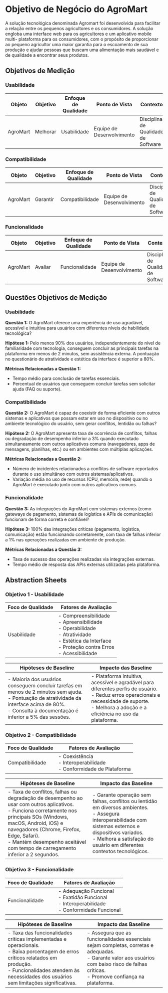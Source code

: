 # Objetivo de Negócio do AgroMart

A solução tecnológica denominada Agromart foi desenvolvida para facilitar a relação entre os pequenos agricultores e os consumidores. A solução engloba uma interface web para os agricultores e um aplicativo mobile multi- plataforma para os consumidores, com o propósito de proporcionar ao pequeno agricultor uma maior garantia para o escoamento de sua produção e ajudar pessoas que buscam uma alimentação mais saudável e de qualidade a encontrar seus produtos.

## Objetivos de Medição

### Usabilidade

| Objeto | Objetivo | Enfoque de Qualidade | Ponto de Vista | Contexto |
| ------------- | ------------- | ------------- | ------------- | ------------- |
| AgroMart | Melhorar  | Usabilidade  | Equipe de Desenvolvimento  | Disciplina de Qualidade de Software  |

### Compatibilidade

| Objeto | Objetivo | Enfoque de Qualidade | Ponto de Vista | Contexto |
| ------------- | ------------- | ------------- | ------------- | ------------- |
| AgroMart | Garantir | Compatibilidade | Equipe de Desenvolvimento | Disciplina de Qualidade de Software |

### Funcionalidade

| Objeto | Objetivo | Enfoque de Qualidade | Ponto de Vista | Contexto |
| ------------- | ------------- | ------------- | ------------- | ------------- |
| AgroMart | Avaliar | Funcionalidade | Equipe de Desenvolvimento | Disciplina de Qualidade de Software |

## Questões Objetivos de Medição

### Usabilidade

**Questão 1:** O AgroMart oferece uma experiência de uso agradável, acessível e intuitiva para usuários com diferentes níveis de habilidade tecnológica?

**Hipótese 1:** Pelo menos 90% dos usuários, independentemente do nível de familiaridade com tecnologia, conseguem concluir as principais tarefas na plataforma em menos de 2 minutos, sem assistência externa. A pontuação no questionário de atratividade e estética da interface é superior a 80%.

**Métricas Relacionadas a Questão 1:**

- Tempo médio para conclusão de tarefas essenciais.
- Percentual de usuários que conseguem concluir tarefas sem solicitar ajuda (FAQ ou suporte).


### Compatibilidade

**Questão 2:** O AgroMart é capaz de coexistir de forma eficiente com outros sistemas e aplicativos que possam estar em uso no dispositivo ou no ambiente tecnológico do usuário, sem gerar conflitos, lentidão ou falhas?

**Hipótese 2:** O AgroMart apresenta taxa de ocorrência de conflitos, falhas ou degradação de desempenho inferior a 3% quando executado simultaneamente com outros aplicativos comuns (navegadores, apps de mensagens, planilhas, etc.) ou em ambientes com múltiplas aplicações.

**Métricas Relacionadas a Questão 2:**

- Número de incidentes relacionados a conflitos de software reportados durante o uso simultâneo com outros sistemas/aplicativos.
- Variação média no uso de recursos (CPU, memória, rede) quando o AgroMart é executado junto com outros aplicativos comuns.


### Funcionalidade

**Questão 3:** As integrações do AgroMart com sistemas externos (como gateways de pagamento, sistemas de logística e APIs de comunicação) funcionam de forma correta e confiável?

**Hipótese 3:** 100% das integrações críticas (pagamento, logística, comunicação) estão funcionando corretamente, com taxa de falhas inferior a 1% nas operações realizadas em ambiente de produção.

**Métricas Relacionadas a Questão 3:**

- Taxa de sucesso das operações realizadas via integrações externas.
- Tempo médio de resposta das APIs externas utilizadas pela plataforma.


## Abstraction Sheets 

### Objetivo 1 - Usabilidade

| **Foco de Qualidade** | **Fatores de Avaliação** |
|-----------------------|---------------------------|
| Usabilidade            | - Compreensibilidade <br> - Apreensibilidade <br> - Operabilidade <br> - Atratividade <br> - Estética da Interface <br> - Proteção contra Erros <br> - Acessibilidade |

| **Hipóteses de Baseline** | **Impacto das Baseline** |
|---------------------------|---------------------------|
| - Maioria dos usuários conseguem concluir tarefas em menos de 2 minutos sem ajuda. <br> - Pontuação de atratividade da interface acima de 80%. <br> - Consulta à documentação é inferior a 5% das sessões. | - Plataforma intuitiva, acessível e agradável para diferentes perfis de usuário. <br> - Reduz erros operacionais e necessidade de suporte. <br> - Melhora a adoção e a eficiência no uso da plataforma. |


### Objetivo 2 - Compatibilidade

| **Foco de Qualidade** | **Fatores de Avaliação** |
|-----------------------|---------------------------|
| Compatibilidade        | - Coexistência <br> - Interoperabilidade <br> - Conformidade de Plataforma |

| **Hipóteses de Baseline** | **Impacto das Baseline** |
|---------------------------|---------------------------|
| - Taxa de conflitos, falhas ou degradação de desempenho ao usar com outros aplicativos. <br> - Funciona corretamente nos principais SOs (Windows, macOS, Android, iOS) e navegadores (Chrome, Firefox, Edge, Safari). <br> - Mantém desempenho aceitável com tempo de carregamento inferior a 2 segundos. | - Garante operação sem falhas, conflitos ou lentidão em diversos ambientes. <br> - Assegura interoperabilidade com sistemas externos e dispositivos variados. <br> - Melhora a satisfação do usuário em diferentes contextos tecnológicos. |


### Objetivo 3 - Funcionalidade

| **Foco de Qualidade** | **Fatores de Avaliação** |
|-----------------------|---------------------------|
| Funcionalidade         | - Adequação Funcional <br> - Exatidão Funcional <br> - Interoperabilidade <br> - Conformidade Funcional |

| **Hipóteses de Baseline** | **Impacto das Baseline** |
|---------------------------|---------------------------|
| - Taxa das funcionalidades críticas implementadas e operacionais. <br> - Baixa porcentagem de erros críticos relatados em produção. <br> - Funcionalidades atendem às necessidades dos usuários sem limitações significativas. | - Assegura que as funcionalidades essenciais sejam completas, corretas e adequadas. <br> - Garante valor aos usuários com baixo risco de falhas críticas. <br> - Promove confiança na plataforma. |






